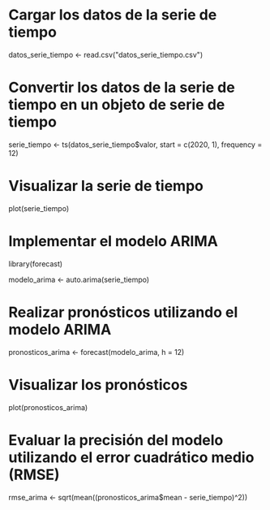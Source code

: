 # Cargar los datos de la serie de tiempo
datos_serie_tiempo <- read.csv("datos_serie_tiempo.csv")

# Convertir los datos de la serie de tiempo en un objeto de serie de tiempo
serie_tiempo <- ts(datos_serie_tiempo$valor, start = c(2020, 1), frequency = 12)

# Visualizar la serie de tiempo
plot(serie_tiempo)

# Implementar el modelo ARIMA
library(forecast)

modelo_arima <- auto.arima(serie_tiempo)

# Realizar pronósticos utilizando el modelo ARIMA
pronosticos_arima <- forecast(modelo_arima, h = 12)

# Visualizar los pronósticos
plot(pronosticos_arima)

# Evaluar la precisión del modelo utilizando el error cuadrático medio (RMSE)
rmse_arima <- sqrt(mean((pronosticos_arima$mean - serie_tiempo)^2))
